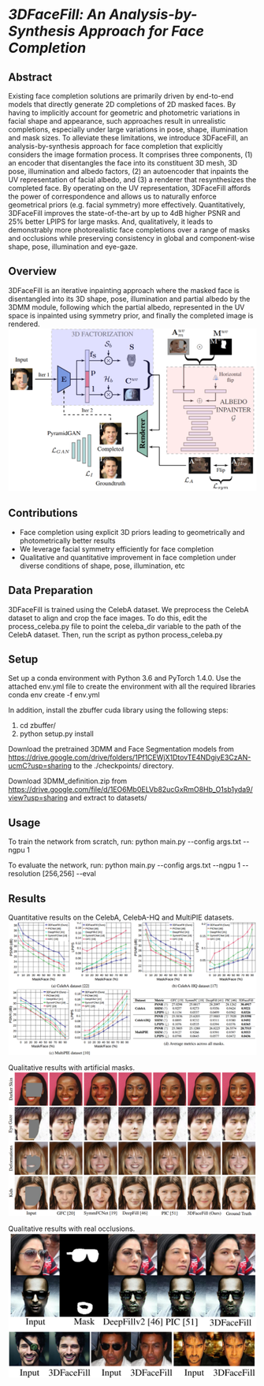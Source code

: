 
# *3DFaceFill: An Analysis-by-Synthesis Approach for Face Completion*

## Abstract
Existing face completion solutions are primarily driven by end-to-end models that directly generate 2D completions of 2D masked faces. By having to implicitly account for geometric and photometric variations in facial shape and appearance, such approaches result in unrealistic completions, especially under large variations in pose, shape, illumination and mask sizes. To alleviate these limitations, we introduce 3DFaceFill, an analysis-by-synthesis approach for face completion that explicitly considers the image formation process. It comprises three components, (1) an encoder that disentangles the face into its constituent 3D mesh, 3D pose, illumination and albedo factors, (2) an autoencoder that inpaints the UV representation of facial albedo, and (3) a renderer that resynthesizes the completed face. By operating on the UV representation, 3DFaceFill affords the power of correspondence and allows us to naturally enforce geometrical priors (e.g. facial symmetry) more effectively. Quantitatively, 3DFaceFill improves the state-of-the-art by up to 4dB higher PSNR and 25% better LPIPS for large masks. And, qualitatively, it leads to demonstrably more photorealistic face completions over a range of masks and occlusions while preserving consistency in global and component-wise shape, pose, illumination and eye-gaze.

## Overview
3DFaceFill is an iterative inpainting approach where the masked face is disentangled into its 3D shape, pose, illumination and partial albedo by the 3DMM module, following which the partial albedo, represented in the UV space is inpainted using symmetry prior, and finally the completed image is rendered.
![alt text](images/overview.png "Architecture")

## Contributions
* Face completion using explicit 3D priors leading to geometrically and photometrically better results
* We leverage facial symmetry efficiently for face completion
* Qualitative and quantitative improvement in face completion under diverse conditions of shape, pose, illumination, etc

## Data Preparation
3DFaceFill is trained using the CelebA dataset. We preprocess the CelebA dataset to align and crop the face images. To do this, edit the process_celeba.py file to point the celeba_dir variable to the path of the CelebA dataset. Then, run the script as python process_celeba.py

## Setup
Set up a conda environment with Python 3.6 and PyTorch 1.4.0. Use the attached env.yml file to create the environment with all the required libraries conda env create -f env.yml

In addition, install the zbuffer cuda library using the following steps:
1. cd zbuffer/
2. python setup.py install

Download the pretrained 3DMM and Face Segmentation models from https://drive.google.com/drive/folders/1Pf1CEWjX1DtovTE4NDgiyE3CzAN-ucmC?usp=sharing to the ./checkpoints/ directory.

Download 3DMM_definition.zip from https://drive.google.com/file/d/1EO6Mb0ELVb82ucGxRmO8Hb_O1sb1yda9/view?usp=sharing and extract to datasets/

## Usage
To train the network from scratch, run:
python main.py --config args.txt --ngpu 1

To evaluate the network, run:
python main.py --config args.txt --ngpu 1 --resolution [256,256] --eval

## Results
Quantitative results on the CelebA, CelebA-HQ and MultiPIE datasets.
![alt text](images/quantitative.png "Quantitative Results")

Qualitative results with artificial masks.
![alt text](images/qualitative.png "Qualitative Results on Artificial Masks")

Qualitative results with real occlusions.
![alt text](images/occlusions.png "On Real Occlusions")
